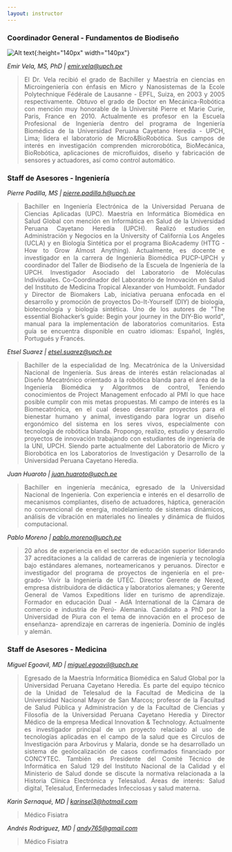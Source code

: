 ```yaml
---
layout: instructor
---
```

### Coordinador General - Fundamentos de Biodiseño
![Alt text](/instructors/emir_vela.png){:height="140px" width="140px"}

*Emir Vela, MS, PhD | emir.vela@upch.pe*
><div style="text-align: justify">El Dr. Vela recibió el grado de Bachiller y Maestría en ciencias en Microingeniería con énfasis en Micro y Nanosistemas de la Ecole Polytechnique Fédérale de Lausanne - EPFL, Suiza, en 2003 y 2005 respectivamente. Obtuvo el grado de Doctor en Mecánica-Robótica con mención muy honorable de la Université Pierre et Marie Curie, Paris, France en 2010. Actualmente es profesor en la Escuela Profesional de Ingeniería dentro del programa de Ingeniería Biomédica de la Universidad Peruana Cayetano Heredia - UPCH, Lima; lidera el laboratorio de Micro&BioRobótica.   Sus campos de interés en investigación comprenden microrobótica, BioMecánica, BioRobótica, aplicaciones de microfluidos, diseño y fabricación de sensores y actuadores, así como control automático.</div>

### Staff de Asesores - Ingeniería

*Pierre Padilla, MS | pierre.padilla.h@upch.pe*
><div style="text-align: justify">Bachiller en Ingeniería Electrónica de la Universidad Peruana de Ciencias Aplicadas (UPC). Maestría en Informática Biomédica en Salud Global con mención en Informática en Salud de la Universidad Peruana Cayetano Heredia (UPCH). Realizó estudios en Administración y Negocios en la University of California Los Angeles (UCLA) y en Biología Sintética por el programa BioAcademy (HTTG - How to Grow Almost Anything). Actualmente, es docente e investigador en la carrera de Ingeniería Biomédica PUCP-UPCH y coordinador del Taller de Biodiseño de la Escuela de Ingeniería de la UPCH. Investigador Asociado del Laboratorio de Moléculas Individuales. Co-Coordinador del Laboratorio de Innovación en Salud del Instituto de Medicina Tropical Alexander von Humboldt. Fundador y Director de Biomakers Lab, iniciativa peruana enfocada en el desarrollo y promoción de proyectos Do-It-Yourself (DIY) de biología, biotecnología y biología sintética. Uno de los autores de "The essential Biohacker’s guide: Begin your journey in the DIY-Bio world", manual para la implementación de laboratorios comunitarios. Esta guía se encuentra disponible en cuatro idiomas: Español, Inglés, Portugués y Francés.</div>

*Etsel Suarez | etsel.suarez@upch.pe*
><div style="text-align: justify">Bachiller de la especialidad de Ing. Mecatrónica de la Universidad Nacional de Ingeniería. Sus áreas de interés están relacionadas al Diseño Mecatrónico orientado a la robótica blanda para el área de la Ingeniería Biomédica y Algoritmos de control, Teniendo conocimientos de Project Management enfocado al PMI lo que hace posible cumplir con mis metas propuestas. Mi campo de interés es la Biomecatrónica, en el cual deseo desarrollar proyectos para el bienestar humano y animal, investigando para lograr un diseño ergonómico del sistema en los seres vivos, especialmente con tecnología de robótica blanda. Propongo, realizo, estudio y desarrollo proyectos de innovación trabajando con estudiantes de ingeniería de la UNI, UPCH. Siendo parte actualmente del Laboratorio de Micro y Biorobótica en los Laboratorios de Investigación y Desarrollo de la Universidad Peruana Cayetano Heredia.</div>

*Juan Huaroto | juan.huaroto@upch.pe*
><div style="text-align: justify">Bachiller en ingeniería mecánica, egresado de la Universidad Nacional de Ingeniería. Con experiencia e interés en el desarrollo de mecanismos compliantes, diseño de actuadores, háptica, generación no convencional de energía, modelamiento de sistemas dinámicos, análisis de vibración en materiales no lineales y dinámica de fluidos computacional.</div>

*Pablo Moreno | pablo.moreno@upch.pe*
><div style="text-align: justify">20 años de experiencia en el sector de educación superior liderando 37 acreditaciones a la calidad de carreras de ingeniería y tecnología bajo estándares alemanes, norteamericanos y peruanos. Director e investigador del programa de proyectos de ingeniería en el pre- grado- Vivir la Ingeniería de UTEC. Director Gerente de Nexed, empresa distribuidora de didáctica y laboratorios alemanes; y Gerente General de Vamos Expeditions líder en turismo de aprendizaje. Formador en educación Dual - AdA International de la Cámara de comercio e industria de Perú- Alemania. Candidato a PhD por la Universidad de Piura con el tema de innovación en el proceso de enseñanza- aprendizaje en carreras de ingeniería. Dominio de inglés y alemán.</div>

### Staff de Asesores - Medicina

*Miguel Egoavil, MD | miguel.egoavil@upch.pe*
><div style="text-align: justify">Egresado de la Maestría Informática Biomédica en Salud Global por la Universidad Peruana Cayetano Heredia. Es parte del equipo técnico de la Unidad de Telesalud de la Facultad de Medicina de la Universidad Nacional Mayor de San Marcos; profesor de la Facultad de Salud Pública y Administración y de la Facultad de Ciencias y Filosofía de la Universidad Peruana Cayetano Heredia y Director Médico de la empresa Medical Innovation & Technology. Actualmente es investigador principal de un proyecto relaciado al uso de tecnologías aplicadas en el campo de la salud que es Círculos de Investigación para Arbovirus y Malaria, donde se ha desarrollado un sistema de geolocalización de casos confirmados financiado por CONCYTEC.  También es Presidente del Comité Técnico de Informática en Salud 129 del Instituto Nacional de la Calidad y el Ministerio de Salud donde se discute la normativa relacionada a la Historia Clínica Electrónica y Telesalud. Áreas de interés: Salud digital, Telesalud, Enfermedades Infecciosas y salud materna.</div>

*Karin Sernaqué, MD | karinsel3@hotmail.com*
><div style="text-align: justify">Médico Fisiatra</div>

*Andrés Rodriguez, MD | andy765@gmail.com*
><div style="text-align: justify">Médico Fisiatra</div>
